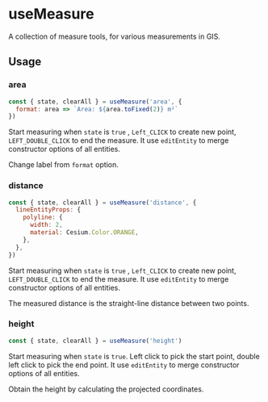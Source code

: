 # useMeasure

A collection of measure tools, for various measurements in GIS.

## Usage

### area

```js
const { state, clearAll } = useMeasure('area', {
  format: area => `Area: ${area.toFixed(2)} m²`
})
```

Start measuring when `state` is `true` , `Left_CLICK` to create new point, `LEFT_DOUBLE_CLICK` to end the measure. It use `editEntity` to merge constructor options of all entities.

Change label from `format` option.

### distance

```js
const { state, clearAll } = useMeasure('distance', {
  lineEntityProps: {
    polyline: {
      width: 2,
      material: Cesium.Color.ORANGE,
    },
  },
})
```

Start measuring when `state` is `true` , `Left_CLICK` to create new point, `LEFT_DOUBLE_CLICK` to end the measure. It use `editEntity` to merge constructor options of all entities.

The measured distance is the straight-line distance between two points.

### height

```js
const { state, clearAll } = useMeasure('height')
```

Start measuring when `state` is `true`. Left click to pick the start point, double left click to pick the end point. It use `editEntity` to merge constructor options of all entities.

Obtain the height by calculating the projected coordinates.
